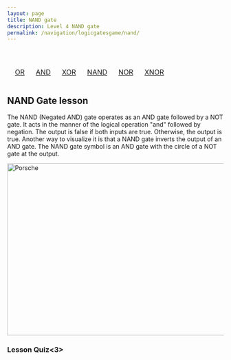 ```yaml
---
layout: page
title: NAND gate
description: Level 4 NAND gate
permalink: /navigation/logicgatesgame/nand/
---
```


<body>

  <br>
  <div>
    <table style="width: 100%; text-align: center; border-collapse: separate; border-spacing: 10px;">
            <tr>
                <td><a href="{{site.baseurl}}/navigation/logicgatesgame/or/" class="button">OR</a></td>
                <td><a href="{{site.baseurl}}/navigation/logicgatesgame/and/" class="button">AND</a></td>
                <td><a href="{{site.baseurl}}/navigation/logicgatesgame/xor/" class="button">XOR</a></td>
                <td><a href="{{site.baseurl}}/navigation/logicgatesgame/nand/" class="button">NAND</a></td>
                <td><a href="{{site.baseurl}}/navigation/logicgatesgame/nor/" class="button">NOR</a></td>
                <td><a href="{{site.baseurl}}/navigation/logicgatesgame/xnor/" class="button">XNOR</a></td>
            </tr>
        </table>
  </div>


  <h2>NAND Gate lesson</h2>


  <p>The NAND (Negated AND) gate operates as an AND gate followed by a NOT gate. It acts in the manner of the logical operation "and" followed by negation. The output is false if both inputs are true. Otherwise, the output is true. Another way to visualize it is that a NAND gate inverts the output of an AND gate. The NAND gate symbol is an AND gate with the circle of a NOT gate at the output.</p>


  <img src="https://www.techtarget.com/rms/onlineimages/diagram5-f.png" alt="Porsche" style="width:600px;height:400px;">

  <h3>Lesson Quiz<3>